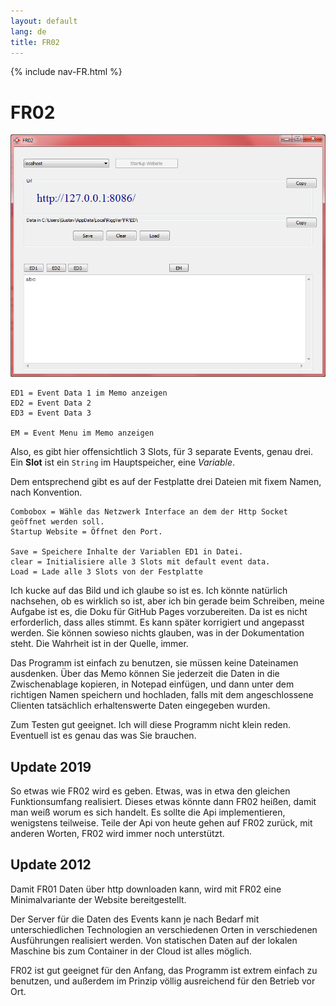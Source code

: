```yaml
---
layout: default
lang: de
title: FR02
---
```


{% include nav-FR.html %}

<h1>FR02</h1>

![FR02 screenshot](../images/FR02.png)

```
ED1 = Event Data 1 im Memo anzeigen
ED2 = Event Data 2
ED3 = Event Data 3

EM = Event Menu im Memo anzeigen
```

Also, es gibt hier offensichtlich 3 Slots, für 3 separate Events, genau drei.
Ein **Slot** ist ein `String` im Hauptspeicher, eine *Variable*.

Dem entsprechend gibt es auf der Festplatte drei Dateien mit fixem Namen, nach Konvention.

```
Combobox = Wähle das Netzwerk Interface an dem der Http Socket geöffnet werden soll.
Startup Website = Öffnet den Port.

Save = Speichere Inhalte der Variablen ED1 in Datei.
clear = Initialisiere alle 3 Slots mit default event data.
Load = Lade alle 3 Slots von der Festplatte
```

Ich kucke auf das Bild und ich glaube so ist es. Ich könnte natürlich nachsehen, ob es wirklich so ist,
aber ich bin gerade beim Schreiben, meine Aufgabe ist es, die Doku für GitHub Pages vorzubereiten.
Da ist es nicht erforderlich, dass alles stimmt. Es kann später korrigiert und angepasst werden.
Sie können sowieso nichts glauben, was in der Dokumentation steht. Die Wahrheit ist in der Quelle, immer.

Das Programm ist einfach zu benutzen, sie müssen keine Dateinamen ausdenken.
Über das Memo können Sie jederzeit die Daten in die Zwischenablage kopieren, in Notepad einfügen,
und dann unter dem richtigen Namen speichern und hochladen, 
falls mit dem angeschlossene Clienten tatsächlich erhaltenswerte Daten eingegeben wurden.

Zum Testen gut geeignet. Ich will diese Programm nicht klein reden. 
Eventuell ist es genau das was Sie brauchen.

## Update 2019

So etwas wie FR02 wird es geben. Etwas, was in etwa den gleichen Funktionsumfang realisiert.
Dieses etwas könnte dann FR02 heißen, damit man weiß worum es sich handelt.
Es sollte die Api implementieren, wenigstens teilweise.
Teile der Api von heute gehen auf FR02 zurück, mit anderen Worten, FR02 wird immer noch unterstützt.

## Update 2012

Damit FR01 Daten über http downloaden kann, wird mit FR02 eine Minimalvariante der Website bereitgestellt.

Der Server für die Daten des Events kann je nach Bedarf mit unterschiedlichen Technologien 
an verschiedenen Orten in verschiedenen Ausführungen realisiert werden. 
Von statischen Daten auf der lokalen Maschine bis zum Container in der Cloud ist alles möglich.

FR02 ist gut geeignet für den Anfang, das Programm ist extrem einfach zu benutzen, 
und außerdem im Prinzip völlig ausreichend für den Betrieb vor Ort.
